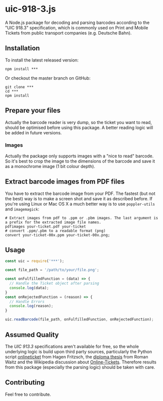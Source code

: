 # uic-918-3.js

A Node.js package for decoding and parsing barcodes according to the "UIC 918.3" specification, which is commonly used on Print and Mobile Tickets from public transport companies (e.g. Deutsche Bahn).

## Installation

To install the latest released version:
```
npm install ***
```

Or checkout the master branch on GitHub:
```
git clone ***
cd ***
npm install
```

## Prepare your files
Actually the barcode reader is very dump, so the ticket you want to read, should be optimised before using this package. A better reading logic will be added in future versions.      

### Images
Actually the package only supports images with a "nice to read" barcode. So it's best to crop the image to the dimensions of the barcode and save it as a monochrome image (1 bit colour depth).  

## Extract barcode images from PDF files
You have to extract the barcode image from your PDF. The fastest (but not the best) way is to make a screen shot and save it as described before.
If you're using Linux or Mac OS X a much better way is to use `poppler-utils` and `imagemagick`:

```
# Extract images from pdf to .ppm or .pbm images. The last argument is a prefix for the extracted image file names.   
pdfimages your-ticket.pdf your-ticket
# convert .ppm/.pbm to a readable format (png)
convert your-ticket-00x.ppm your-ticket-00x.png;
```

## Usage

```javascript
const uic = require('***');

const file_path = '/path/to/your/file.png';

const onFulfilledFunction = (data) => {
  // Handle the Ticket object after parsing
  console.log(data);
}
const onRejectedFunction = (reason) => {
  // Handle Errors
  console.log(reason);
}

uic.readBarcode(file_path, onFulfilledFunction, onRejectedFunction);
```

## Assumed Quality
The *UIC 913.3* specifications aren't available for free, so the whole underlying logic is build upon third party sources, particularly the Python script [onlineticket](https://github.com/rumpeltux/onlineticket/) from Hagen Fritzsch, the [diploma thesis](https://monami.hs-mittweida.de/files/4983/WaitzRoman_Diplomarbeit.pdf) from Roman Waitz and the Wikipedia discussion about [Online-Tickets](https://de.wikipedia.org/wiki/Diskussion:Online-Ticket). Therefore results from this package (especially the parsing logic) should be taken with care.

## Contributing
Feel free to contribute.

